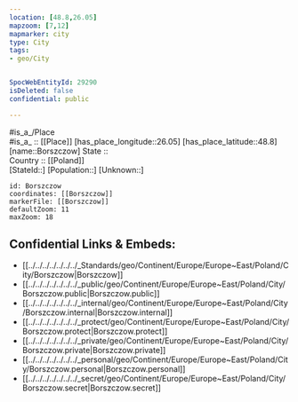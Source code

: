 ```yaml
---
location: [48.8,26.05] 
mapzoom: [7,12] 
mapmarker: city 
type: City
tags:
- geo/City


SpocWebEntityId: 29290
isDeleted: false
confidential: public

---
```

#is_a_/Place  
#is_a_ :: [[Place]] 
[has_place_longitude::26.05] 
[has_place_latitude::48.8] 
[name::Borszczow] 
State ::  
Country :: [[Poland]]  
[StateId::] 
[Population::] 
[Unknown::] 


```leaflet
id: Borszczow
coordinates: [[Borszczow]] 
markerFile: [[Borszczow]] 
defaultZoom: 11 
maxZoom: 18
```


## Confidential Links & Embeds: 
- [[../../../../../../../_Standards/geo/Continent/Europe/Europe~East/Poland/City/Borszczow|Borszczow]] 
- [[../../../../../../../_public/geo/Continent/Europe/Europe~East/Poland/City/Borszczow.public|Borszczow.public]] 
- [[../../../../../../../_internal/geo/Continent/Europe/Europe~East/Poland/City/Borszczow.internal|Borszczow.internal]] 
- [[../../../../../../../_protect/geo/Continent/Europe/Europe~East/Poland/City/Borszczow.protect|Borszczow.protect]] 
- [[../../../../../../../_private/geo/Continent/Europe/Europe~East/Poland/City/Borszczow.private|Borszczow.private]] 
- [[../../../../../../../_personal/geo/Continent/Europe/Europe~East/Poland/City/Borszczow.personal|Borszczow.personal]] 
- [[../../../../../../../_secret/geo/Continent/Europe/Europe~East/Poland/City/Borszczow.secret|Borszczow.secret]] 
